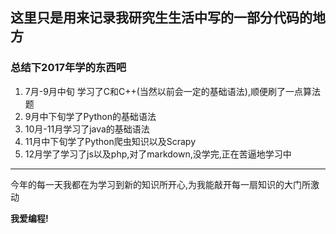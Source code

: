 ## 这里只是用来记录我研究生生活中写的一部分代码的地方
### 总结下2017年学的东西吧

1. 7月-9月中旬 学习了C和C++(当然以前会一定的基础语法),顺便刷了一点算法题
1. 9月中下旬学了Python的基础语法
1. 10月-11月学习了java的基础语法
1. 11月中下旬学了Python爬虫知识以及Scrapy
1. 12月学了学习了js以及php,对了markdown,没学完,正在苦逼地学习中
***
今年的每一天我都在为学习到新的知识所开心,为我能敲开每一扇知识的大门所激动

**我爱编程!**
